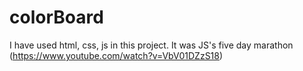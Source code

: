 # colorBoard
I have used html, css, js in this project. It was JS's five day marathon (https://www.youtube.com/watch?v=VbV01DZzS18)
